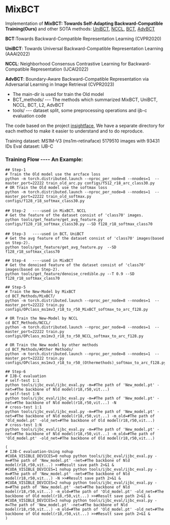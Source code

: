 # MixBCT
Implementation of **MixBCT: Towards Self-Adapting Backward-Compatible Training(Ours)** and other SOTA methods: [UniBCT](https://arxiv.org/abs/2203.01583), [NCCL](https://ojs.aaai.org/index.php/AAAI/article/view/20175), [BCT](http://openaccess.thecvf.com/content_CVPR_2020/html/Shen_Towards_Backward-Compatible_Representation_Learning_CVPR_2020_paper.html), [AdvBCT](https://openaccess.thecvf.com/content/CVPR2023/html/Pan_Boundary-Aware_Backward-Compatible_Representation_via_Adversarial_Learning_in_Image_Retrieval_CVPR_2023_paper.html)

**BCT**:Towards Backward-Compatible Representation Learning (CVPR2020) 

**UniBCT**: Towards Universal Backward-Compatible Representation Learning (AAAI2022)

**NCCL**: Neighborhood Consensus Contrastive Learning for Backward-Compatible Representation (IJCAI2022)

**AdvBCT**: Boundary-Aware Backward-Compatible Representation via Adversarial Learning in Image Retrieval (CVPR2023)



* The main-dir is used for train the Old model
* BCT_methods/  --- The methods which summarized MixBCT, UniBCT, NCCL, BCT, L2, AdvBCT
* tools/        --- dataset split, some preprocessing operations and ijb-c evaluation code

The code based on the project [insightface](https://github.com/deepinsight/insightface), We have a separate directory for each method to make it easier to understand and to do reproduce.


Training dataset: MS1M-V3 (ms1m-retinaface)    5179510 images with 93431 IDs 
Eval dataset: IJB-C

### Training Flow ---- An Example:
```
## Step-1
# Train the Old model use the arcface loss
python -m torch.distributed.launch --nproc_per_node=8 --nnodes=1  --master_port=22222 train_old_arc.py configs/f512_r18_arc_class30.py
# OR Train the Old model use the softmax loss
python -m torch.distributed.launch --nproc_per_node=8 --nnodes=1  --master_port=22222 train_old_softmax.py configs/f128_r18_softmax_class30.py

## Step-2   ----used in MixBCT、NCCL
# Get the feature of the dataset consist of 'class70' images.                   
python tools/get_feature/get_avg_feature.py configs/f128_r18_softmax_class30.py --SD f128_r18_softmax_class70

## Step-3   ----used in BCT、UniBCT
# Get the avg feature of the dataset consist of 'class70' images(based on Step-2).               
python tools/get_feature/get_avg_feature.py  --SD f128_r18_softmax_class70

## Step-4   ----used in MixBCT
# Get the denoised feature of the dataset consist of 'class70' images(based on Step-2).          
python tools/get_feature/denoise_credible.py --T 0.9 --SD f128_r18_softmax_class70

## Step-5  
# Train the New-Model by MixBCT
cd BCT_Methods/MixBCT/
python -m torch.distributed.launch --nproc_per_node=8 --nnodes=1  --master_port=22222 train.py configs/OPclass_ms1mv3_r18_to_r50_MixBCT_softmax_to_arc_f128.py

# OR Train the New-Model by NCCL
cd BCT_Methods/NCCL/
python -m torch.distributed.launch --nproc_per_node=8 --nnodes=1  --master_port=22222 train.py configs/OPclass_ms1mv3_r18_to_r50_NCCL_softmax_to_arc_f128.py

# OR Train the New model by other methods
cd BCT_Methods/#Other Methods/
python -m torch.distributed.launch --nproc_per_node=8 --nnodes=1  --master_port=22222 train.py configs/OPclass_ms1mv3_r18_to_r50_(Othermethods)_softmax_to_arc_f128.py

## Step-6
# IJB-C evaluation
# self-test 1:1
python tools/ijbc_eval/ijbc_eval.py -m=#The path of 'New_model.pt' -net=#The backbone of Nld model(r18,r50,vit...) 
# self-test 1:N
python tools/ijbc_eval/ijbc_eval.py -m=#The path of 'New_model.pt' -net=#The backbone of Nld model(r18,r50,vit...) -N 
# cross-test 1:1
python tools/ijbc_eval/ijbc_eval.py -m=#The path of 'New_model.pt' -net=#The backbone of Nld model(r18,r50,vit...) -m_old=#The path of 'Old_model.pt' -old_net=#The backbone of Old model(r18,r50,vit...) 
# cross-test 1:N
python tools/ijbc_eval/ijbc_eval.py -m=#The path of 'New_model.pt' -net=#The backbone of Nld model(r18,r50,vit...) -m_old=#The path of 'Old_model.pt' -old_net=#The backbone of Old model(r18,r50,vit...) 

(
# IJB-C evaluation-Using nohup
#CUDA_VISIBLE_DEVICES=0 nohup python tools/ijbc_eval/ijbc_eval.py -m=#The path of 'New_model.pt' -net=#The backbone of Nld model(r18,r50,vit...) >>#Result save path 2>&1 &
#CUDA_VISIBLE_DEVICES=1 nohup python tools/ijbc_eval/ijbc_eval.py -m=#The path of 'New_model.pt' -net=#The backbone of Nld model(r18,r50,vit...) -N >>#Result save path 2>&1 &
#CUDA_VISIBLE_DEVICES=2 nohup python tools/ijbc_eval/ijbc_eval.py -m=#The path of 'New_model.pt' -net=#The backbone of Nld model(r18,r50,vit...) -m_old=#The path of 'Old_model.pt' -old_net=#The backbone of Old model(r18,r50,vit...) >>#Result save path 2>&1 &
#CUDA_VISIBLE_DEVICES=3 nohup python tools/ijbc_eval/ijbc_eval.py -m=The path of 'New_model.pt' -net=#The backbone of Nld model(r18,r50,vit...) -m_old=#The path of 'Old_model.pt' -old_net=#The backbone of Old model(r18,r50,vit...) >>#Result save path 2>&1 &
)
 
```
